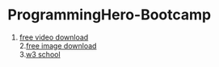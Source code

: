 # ProgrammingHero-Bootcamp
1. [free video download](https://pixabay.com/) <br>
2.[free image download](https://unsplash.com/)<br>
3.[w3 school](https://www.w3schools.com/html/)
